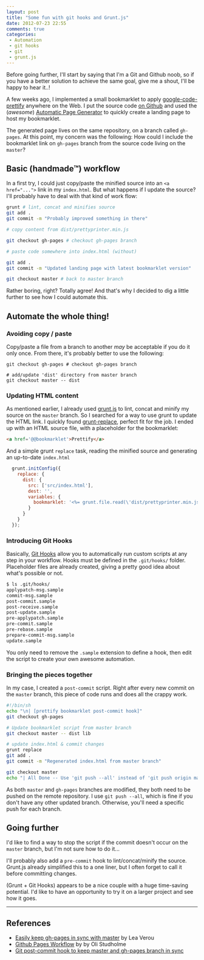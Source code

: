 ```yaml
---
layout: post
title: "Some fun with git hooks and Grunt.js"
date: 2012-07-23 22:55
comments: true
categories: 
 - Automation
 - git hooks
 - git
 - grunt.js
---
```

Before going further, I'll start by saying that I'm a Git and Github noob, so if you have a better solution to achieve the same goal, give me a shout, I'll be happy to hear it..!


A few weeks ago, I implemented a small bookmarklet to apply [google-code-prettify](https://code.google.com/p/google-code-prettify/) anywhere on the Web.
I put the source code [on Github](https://github.com/dharFr/prettyprint-bookmarklet) and used the (_awesome_) [Automatic Page Generator](https://help.github.com/articles/creating-pages-with-the-automatic-generator) to quickly create a landing page to host my bookmarklet.

The generated page lives on the same repository, on a branch called `gh-pages`.
At this point, my concern was the following: How could I include the bookmarklet link on `gh-pages` branch from the source code living on the `master`?

<!-- more -->

## Basic (handmade™) workflow 

In a first try, I could just copy/paste the minified source into an `<a href="...">` link in my `index.html`.
But what happens if I update the source?
I'll probably have to deal with that kind of work flow:

``` sh
grunt # lint, concat and minifies source
git add .
git commit -m "Probably improved something in there"

# copy content from dist/prettyprinter.min.js

git checkout gh-pages # checkout gh-pages branch

# paste code somewhere into index.html (without)

git add .
git commit -m "Updated landing page with latest bookmarklet version"

git checkout master # back to master branch

```
Rather boring, right? Totally agree! And that's why I decided to dig a little further to see how I could automate this.

## Automate the whole thing!

### Avoiding copy / paste

Copy/paste a file from a branch to another _may_ be acceptable if you do it only once. From there, it's probably better to use the following: 

```
git checkout gh-pages # checkout gh-pages branch

# add/update 'dist' directory from master branch
git checkout master -- dist  
```

### Updating HTML content

As mentioned earlier, I already used [grunt.js](http://gruntjs.com/) to lint, concat and minify my source on the `master` branch. 
So I searched for a way to use grunt to update the HTML link. I quickly found [grunt-replace](https://github.com/outaTiME/grunt-replace), perfect fit for the job.
I ended up with an HTML source file, with a placeholder for the bookmarklet: 
``` html
<a href='@@bookmarklet'>Prettify</a>
```
And a simple grunt `replace` task, reading the minified source and generating an up-to-date `index.html`
``` js
  grunt.initConfig({
    replace: {
      dist: {
        src: ['src/index.html'],
        dest: '',
        variables: {
          bookmarklet: '<%= grunt.file.read(\'dist/prettyprinter.min.js\') %>'
        }
      }
    }
  });
```

### Introducing Git Hooks

Basically, [Git Hooks](http://git-scm.com/book/en/Customizing-Git-Git-Hooks) allow you to automatically run custom scripts at any step in your workflow.
Hooks must be defined in the `.git/hooks/` folder.
Placeholder files are already created, giving a pretty good idea about what's possible or not.  

``` bash
$ ls .git/hooks/
applypatch-msg.sample
commit-msg.sample
post-commit.sample
post-receive.sample
post-update.sample
pre-applypatch.sample
pre-commit.sample
pre-rebase.sample
prepare-commit-msg.sample
update.sample
```
You only need to remove the `.sample` extension to define a hook, then edit the script to create your own awesome automation. 

### Bringing the pieces together

In my case, I created a `post-commit` script. Right after every new commit on the `master` branch, this piece of code runs and does all the crappy work. 

``` bash post-commit
#!/bin/sh
echo "\n| [prettify bookmarklet post-commit hook]"
git checkout gh-pages

# Update bookmarklet script from master branch
git checkout master -- dist lib 

# update index.html & commit changes
grunt replace
git add .
git commit -m "Regenerated index.html from master branch"

git checkout master
echo "| All Done -- Use 'git push --all' instead of 'git push origin master' to push changes"
```

As both `master` and `gh-pages` branches are modified, they both need to be pushed on the remote repository.
I use `git push --all`, which is fine if you don't have any other updated branch. Otherwise, you'll need a specific push for each branch.

## Going further

I'd like to find a way to stop the script if the commit doesn't occur on the `master` branch, but I'm not sure how to do it...

I'll probably also add a `pre-commit` hook to lint/concat/minify the source. 
Grunt.js already simplified this to a one liner, but I often forget to call it before committing changes. 

(Grunt + Git Hooks) appears to be a nice couple with a huge time-saving potential. I'd like to have an opportunity to try it on a larger project and see how it goes.


------------

## References

 - [Easily keep gh-pages in sync with master](http://lea.verou.me/2011/10/easily-keep-gh-pages-in-sync-with-master/) by Lea Verou
 - [Github Pages Workflow](http://oli.jp/2011/github-pages-workflow/) by by Oli Studholme
 - [Git post-commit hook to keep master and gh-pages branch in sync](http://get.inject.io/n/XxsZ6RE7)





